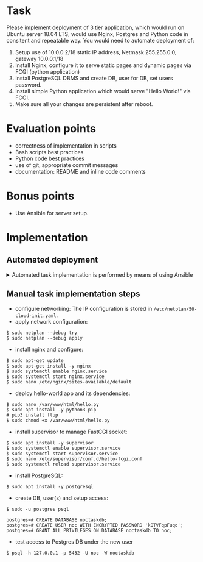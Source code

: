 # Task
Please implement deployment of 3 tier application, which would run on Ubuntu server 18.04 LTS, would use Nginx, Postgres and Python code in consitent and repeatable way. You would need to automate deployment of:
1. Setup use of 10.0.0.2/18 static IP address, Netmask 255.255.0.0, gateway 10.0.0.1/18
2. Install Nginx, configure it to serve static pages and dynamic pages via FCGI (python application)
3. Install PostgreSQL DBMS and create DB, user for DB, set users password.
4. Install simple Python application which would serve "Hello World!" via FCGI.
5. Make sure all your changes are persistent after reboot.

# Evaluation points
* correctness of implementation in scripts
* Bash scripts best practices
* Python code best practices
* use of git, appropriate commit messages
* documentation: README and inline code comments
# Bonus points
* Use Ansible for server setup.

# Implementation
## Automated deployment
<details>
  <summary>Automated task implementation is performed by means of using Ansible</summary>
as shown below:
  
  ```test
  command
  ```

```$ ansible-playbook -v playbook.yml
Using /home/ubuntu/.ansible.cfg as config file
PLAY [target_group] ********************************************************************************
TASK [make sure APT DB is up-to-date] **************************************************************
...
changed: [1.2.3.4] => {"ansible_facts": {"discovered_interpreter_python": "/usr/bin/python3"}, "cache_update_time": 1568045341, "cache_updated": true, "changed": true}
TASK [install nginx] *******************************************************************************
ok: [1.2.3.4] => {"changed": false, "enabled": true, "name": "nginx", "state": "started", ...
TASK [upload nginx config] *************************************************************************
changed: [1.2.3.4] => {"changed": true, "checksum": "23fc2dfb5f9bd61d1782a5e528d8bf162dd5ea36", "dest": "/etc/nginx/sites-available/default", "gid": 0, "group": "root", "md5sum": "c97266038ac920f43212e5284a0b5152", "mode": "0644", "owner": "root", "size": 481, "src": "/home/ubuntu/.ansible/tmp/ansible-tmp-1568045356.14-82845152666069/source", "state": "file", "uid": 0}
TASK [upload hello-world app code] *****************************************************************
changed: [1.2.3.4] => {"changed": true, "checksum": "8470b848120d476f56a39a22d2eae7839dd8233c", "dest": "/var/www/html/hello.py", "gid": 0, "group": "root", "md5sum": "4353284cba16776d79af7e3a69867fe0", "mode": "0755", "owner": "root", "size": 421, "src": "/home/ubuntu/.ansible/tmp/ansible-tmp-1568045357.42-54131129288573/source", "state": "file", "uid": 0}
TASK [install python3-pip to install required Python module(s)] ************************************
changed: [1.2.3.4] => {"cache_update_time": 1568045341, "cache_updated": false, "changed": true, "stderr": "", "stderr_lines": [], "stdout": "Reading package lists...
TASK [install Python flup module for hello-world app] **********************************************
changed: [1.2.3.4] => {"changed": true, "cmd": ["pip3", "install", "flup"], "delta": "0:00:01.504129", "end": "2019-09-09 16:09:56.878618", "rc": 0, "start": "2019-09-09 16:09:55.374489", "stderr": "", "stderr_lines": [], "stdout": "Collecting flup\n  Downloading https://files.pythonhosted.org/packages/88/e5/17bcf4431e811ffaec213feea7609a6f003084006d2e210f53cee09095d9/flup-1.0.3-py3-none-any.whl (74kB)\nInstalling collected packages: flup\nSuccessfully installed flup-1.0.3", "stdout_lines": ["Collecting flup", "  Downloading https://files.pythonhosted.org/packages/88/e5/17bcf4431e811ffaec213feea7609a6f003084006d2e210f53cee09095d9/flup-1.0.3-py3-none-any.whl (74kB)", "Installing collected packages: flup", "Successfully installed flup-1.0.3"]}
TASK [install supervisor to manage FastCGI socket between nginx and hello-world app] ***************
changed: [1.2.3.4] => {"cache_update_time": 1568045341, "cache_updated": false, "changed": true, "stderr": "", "stderr_lines": [], "stdout": "Reading package lists...
TASK [enable and start supervisor] *****************************************************************
ok: [1.2.3.4] => {"changed": false, "enabled": true, "name": "supervisor", "state": "started", ...
TASK [upload supervisor config file for managing FastCGI socket] ***********************************
changed: [1.2.3.4] => {"changed": true, "checksum": "6c692a9be45e99d8468e7061022deca54b1dfad2", "dest": "/etc/supervisor/conf.d/hello-fcgi.conf", "gid": 0, "group": "root", "md5sum": "a1cd419c052da3561c905bae6e543d68", "mode": "0644", "owner": "root", "size": 134, "src": "/home/ubuntu/.ansible/tmp/ansible-tmp-1568045668.61-142918330755432/source", "state": "file", "uid": 0}
TASK [reload supervisor for it to handle the new config] *******************************************
changed: [1.2.3.4] => {"changed": true, "name": "supervisor", "state": "started", ...
TASK [install postgres_* modules dependencies] *****************************************************
changed: [1.2.3.4] => {"cache_update_time": 1568045341, "cache_updated": false, "changed": true, "stderr": "", "stderr_lines": [], "stdout": "Reading package lists...
TASK [install Postgres SQL RDBMS] ******************************************************************
changed: [1.2.3.4] => {"cache_update_time": 1568045341, "cache_updated": false, "changed": true, "stderr": "", "stderr_lines": [], "stdout": "Reading package lists...
TASK [create a sample Postgres DB] *****************************************************************
changed: [1.2.3.4] => {"changed": true, "db": "noctaskdb"}
TASK [сreate a sample Postgres user] ***************************************************************
changed: [1.2.3.4] => {"changed": true, "queries": ["CREATE USER \"noc\" WITH ENCRYPTED PASSWORD %(password)s "], "user": "noc"}
TASK [GRANT ALL PRIVILEGES ON DATABASE noctaskdb TO noc] *******************************************
changed: [1.2.3.4] => {"changed": true, "queries": ["GRANT ALL ON database \"noctaskdb\" TO \"noc\";\nREVOKE GRANT OPTION FOR ALL ON database \"noctaskdb\" FROM \"noc\";"]}
PLAY RECAP *************************************************************************************************************
1.2.3.4              : ok=16   changed=6    unreachable=0    failed=0    skipped=0    rescued=0    ignored=0
```
</details>

## Manual task implementation steps
* configure networking:
The IP configuration is stored in `/etc/netplan/50-cloud-init.yaml`.
* apply network configuration:
```
$ sudo netplan --debug try
$ sudo netplan --debug apply
```
* install nginx and configure:
```
$ sudo apt-get update
$ sudo apt-get install -y nginx
$ sudo systemctl enable nginx.service
$ sudo systemctl start nginx.service
$ sudo nano /etc/nginx/sites-available/default
```
* deploy hello-world app and its dependencies:
```
$ sudo nano /var/www/html/hello.py
$ sudo apt install -y python3-pip
# pip3 install flup
$ sudo chmod +x /var/www/html/hello.py
```
* install supervisor to manage FastCGI socket: 
```
$ sudo apt install -y supervisor
$ sudo systemctl enable supervisor.service
$ sudo systemctl start supervisor.service
$ sudo nano /etc/supervisor/conf.d/hello-fcgi.conf
$ sudo systemctl reload supervisor.service
```
* install PostgreSQL:
```
$ sudo apt install -y postgresql
```
* create DB, user(s) and setup access:
```
$ sudo -u postgres psql

postgres=# CREATE DATABASE noctaskdb;
postgres=# CREATE USER noc WITH ENCRYPTED PASSWORD 'kQTVFqpFuqo';
postgres=# GRANT ALL PRIVILEGES ON DATABASE noctaskdb TO noc;
```
* test access to Postgres DB under the new user
```
$ psql -h 127.0.0.1 -p 5432 -U noc -W noctaskdb
```